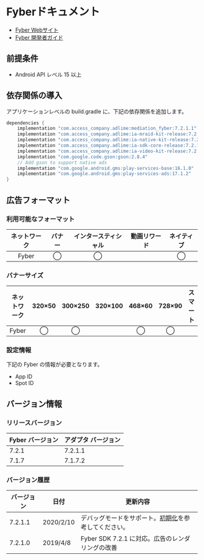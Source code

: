 # Fyberドキュメント
- [Fyber Webサイト](https://revenuedesk.inner-active.com/dashboard/dates/chart)
- [Fyber 開発者ガイド](http://developer.inner-active.com/docs/welcome)

## 前提条件
- Android API レベル 15 以上

## 依存関係の導入
アプリケーションレベルの build.gradle に、下記の依存関係を追加します。

```java
dependencies {
    implementation "com.access_company.adlime:mediation_fyber:7.2.1.1"
    implementation "com.access_company.adlime:ia-mraid-kit-release:7.2.1"
    implementation "com.access_company.adlime:ia-native-kit-release:7.2.1"
    implementation "com.access_company.adlime:ia-sdk-core-release:7.2.1"
    implementation "com.access_company.adlime:ia-video-kit-release:7.2.1"
    implementation "com.google.code.gson:gson:2.8.4"
    // Add gson to support native ads
    implementation "com.google.android.gms:play-services-base:16.1.0"
    implementation "com.google.android.gms:play-services-ads:17.1.2"
}
```

## 広告フォーマット

### 利用可能なフォーマット

|ネットワーク|バナー|インタースティシャル|動画リワード|ネイティブ|
|:------: |:---:|:----------:|:------:|:----:|
| Fyber | ◯    | ◯          |       |  ◯  |

### バナーサイズ
|ネットワーク |320×50 |300×250 |320×100 |468×60 |728×90 |スマート |
|:------:|:-----:|:------:|:------:|:-----:|:-----:|:----:|
| Fyber  | ◯     | ◯      |        | ◯     | ◯     |      |

### 設定情報
下記の Fyber の情報が必要となります。　　　　　　
- App ID  
- Spot ID

## バージョン情報

### リリースバージョン
| Fyber バージョン | アダプタ バージョン|
|:-----------------|:--------------|
| 7.2.1           |   7.2.1.1    |
| 7.1.7           |   7.1.7.2    |

### バージョン履歴
| バージョン           | 日付              | 更新内容              |
|-----------------|--------------------|---------------------|
|   7.2.1.1     | 2020/2/10     |デバッグモードをサポート。[初期化](./init.md)を参考してください。|
|   7.2.1.0     | 2019/4/8      |Fyber SDK 7.2.1 に対応。広告のレンダリングの改善|
